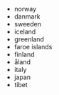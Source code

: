 * norway
* danmark
* sweeden
* iceland
* greenland
* faroe islands
* finland
* åland
* italy
* japan
* tibet
